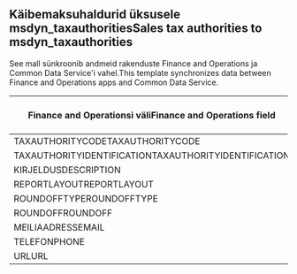 ## <a name="sales-tax-authorities-to-msdyn_taxauthorities"></a><span data-ttu-id="ba68c-101">Käibemaksuhaldurid üksusele msdyn_taxauthorities</span><span class="sxs-lookup"><span data-stu-id="ba68c-101">Sales tax authorities to msdyn_taxauthorities</span></span>

<span data-ttu-id="ba68c-102">See mall sünkroonib andmeid rakenduste Finance and Operations ja Common Data Service'i vahel.</span><span class="sxs-lookup"><span data-stu-id="ba68c-102">This template synchronizes data between Finance and Operations apps and Common Data Service.</span></span>

<span data-ttu-id="ba68c-103">Finance and Operationsi väli</span><span class="sxs-lookup"><span data-stu-id="ba68c-103">Finance and Operations field</span></span> | <span data-ttu-id="ba68c-104">Kaardi tüüp</span><span class="sxs-lookup"><span data-stu-id="ba68c-104">Map type</span></span> | <span data-ttu-id="ba68c-105">Muu Dynamics 365 väli</span><span class="sxs-lookup"><span data-stu-id="ba68c-105">Other Dynamics 365 field</span></span> | <span data-ttu-id="ba68c-106">Vaikeväärtus</span><span class="sxs-lookup"><span data-stu-id="ba68c-106">Default value</span></span>
---|---|---|---
<span data-ttu-id="ba68c-107">TAXAUTHORITYCODE</span><span class="sxs-lookup"><span data-stu-id="ba68c-107">TAXAUTHORITYCODE</span></span> | = | <span data-ttu-id="ba68c-108">msdyn_taxauthoritycode</span><span class="sxs-lookup"><span data-stu-id="ba68c-108">msdyn_taxauthoritycode</span></span> | 
<span data-ttu-id="ba68c-109">TAXAUTHORITYIDENTIFICATION</span><span class="sxs-lookup"><span data-stu-id="ba68c-109">TAXAUTHORITYIDENTIFICATION</span></span> | = | <span data-ttu-id="ba68c-110">msdyn_taxauthorityidentificator</span><span class="sxs-lookup"><span data-stu-id="ba68c-110">msdyn_taxauthorityidentificator</span></span> | 
<span data-ttu-id="ba68c-111">KIRJELDUS</span><span class="sxs-lookup"><span data-stu-id="ba68c-111">DESCRIPTION</span></span> | = | <span data-ttu-id="ba68c-112">msdyn_description</span><span class="sxs-lookup"><span data-stu-id="ba68c-112">msdyn_description</span></span> | 
<span data-ttu-id="ba68c-113">REPORTLAYOUT</span><span class="sxs-lookup"><span data-stu-id="ba68c-113">REPORTLAYOUT</span></span> | >< | <span data-ttu-id="ba68c-114">msdyn_taxreportlayout</span><span class="sxs-lookup"><span data-stu-id="ba68c-114">msdyn_taxreportlayout</span></span> | 
<span data-ttu-id="ba68c-115">ROUNDOFFTYPE</span><span class="sxs-lookup"><span data-stu-id="ba68c-115">ROUNDOFFTYPE</span></span> | >< | <span data-ttu-id="ba68c-116">msdyn_roundofftype</span><span class="sxs-lookup"><span data-stu-id="ba68c-116">msdyn_roundofftype</span></span> | 
<span data-ttu-id="ba68c-117">ROUNDOFF</span><span class="sxs-lookup"><span data-stu-id="ba68c-117">ROUNDOFF</span></span> | = | <span data-ttu-id="ba68c-118">msdyn_roundoff</span><span class="sxs-lookup"><span data-stu-id="ba68c-118">msdyn_roundoff</span></span> | 
<span data-ttu-id="ba68c-119">MEILIAADRESS</span><span class="sxs-lookup"><span data-stu-id="ba68c-119">EMAIL</span></span> | = | <span data-ttu-id="ba68c-120">msdyn_email</span><span class="sxs-lookup"><span data-stu-id="ba68c-120">msdyn_email</span></span> | 
<span data-ttu-id="ba68c-121">TELEFON</span><span class="sxs-lookup"><span data-stu-id="ba68c-121">PHONE</span></span> | = | <span data-ttu-id="ba68c-122">msdyn_phone</span><span class="sxs-lookup"><span data-stu-id="ba68c-122">msdyn_phone</span></span> | 
<span data-ttu-id="ba68c-123">URL</span><span class="sxs-lookup"><span data-stu-id="ba68c-123">URL</span></span> | = | <span data-ttu-id="ba68c-124">msdyn_url</span><span class="sxs-lookup"><span data-stu-id="ba68c-124">msdyn_url</span></span> | 
